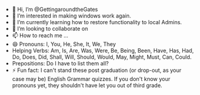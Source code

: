 - 👋 Hi, I’m @GettingaroundtheGates
- 👀 I’m interested in making windows work again.
- 🌱 I’m currently learning how to restore functionality to local Admins.
- 💞️ I’m looking to collaborate on 
- 📫 How to reach me ...
- 😄 Pronouns: I, You, He, She, It, We, They
- Helping Verbs: Am, Is, Are, Was, Were, Be, Being, Been, Have, Has, Had, Do, Does, Did, Shall, Will, Should, Would, May, Might, Must, Can, Could.
- Prepositions: Do I have to list them all?
- ⚡ Fun fact: I can't stand these post graduation (or drop-out, as your case may be) English Grammar quizzes. If you don't know your pronouns yet, they shouldn't have let you out of third grade.

<!---
GettingaroundtheGates/GettingaroundtheGates is a ✨ special ✨ repository because its `README.md` (this file) appears on your GitHub profile.
You can click the Preview link to take a look at your changes.
--->
